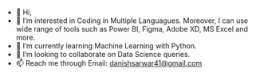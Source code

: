- 👋 Hi,
- 👀 I’m interested in Coding in Multiple Languagues. Moreover, I can use wide range of 
      tools such as Power BI, Figma, Adobe XD, MS Excel and more.
- 🌱 I’m currently learning Machine Learning with Python.
- 💞️ I’m looking to collaborate on Data Science queries.
- 📫 Reach me through Email: danishsarwar41@gmail.com


